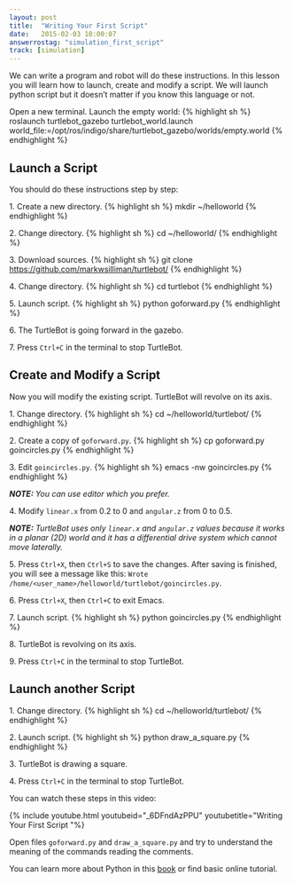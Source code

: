 ```yaml
---
layout: post
title:  "Writing Your First Script"
date:   2015-02-03 10:00:07
answerrostag: "simulation_first_script"
track: [simulation]
---
```


We can write a program and robot will do these instructions. In this lesson you
will learn how to launch, create and modify a script. We will launch python
script but it doesn’t matter if you know this language or not.

Open a new terminal. Launch the empty world:
{% highlight sh %}
roslaunch turtlebot_gazebo turtlebot_world.launch world_file:=/opt/ros/indigo/share/turtlebot_gazebo/worlds/empty.world
{% endhighlight %}

## Launch a Script

You should do these instructions step by step:

1\. Create a new directory.
{% highlight sh %}
mkdir ~/helloworld
{% endhighlight %}

2\. Change directory.
{% highlight sh %}
cd ~/helloworld/
{% endhighlight %}

3\. Download sources.
{% highlight sh %}
git clone https://github.com/markwsilliman/turtlebot/
{% endhighlight %}

4\. Change directory.
{% highlight sh %}
cd turtlebot
{% endhighlight %}

5\. Launch script.
{% highlight sh %}
python goforward.py
{% endhighlight %}

6\. The TurtleBot is going forward in the gazebo.

7\. Press `Ctrl+C` in the terminal to stop TurtleBot.

## Create and Modify a Script

Now you will modify the existing script. TurtleBot will revolve on its axis.

1\. Change directory.
{% highlight sh %}
cd ~/helloworld/turtlebot/
{% endhighlight %}

2\. Create a copy of `goforward.py`.
{% highlight sh %}
cp goforward.py goincircles.py
{% endhighlight %}

3\. Edit `goincircles.py`.
{% highlight sh %}
emacs -nw goincircles.py
{% endhighlight %}

***NOTE:*** *You can use editor which you prefer.*

4\. Modify `linear.x` from 0.2 to 0 and `angular.z` from 0 to 0.5.

***NOTE:*** *TurtleBot uses only `linear.x` and `angular.z` values because it
works in a planar (2D) world and it has a differential drive system which cannot
move laterally.*

5\. Press `Ctrl+X`, then `Ctrl+S` to save the changes. After saving is finished,
you will see a message like this:
`Wrote /home/<user_name>/helloworld/turtlebot/goincircles.py`.

6\. Press `Ctrl+X`, then `Ctrl+C` to exit Emacs.

7\. Launch script.
{% highlight sh %}
python goincircles.py
{% endhighlight %}

8\. TurtleBot is revolving on its axis.

9\. Press `Ctrl+C` in the terminal to stop TurtleBot.

## Launch another Script

1\. Change directory.
{% highlight sh %}
cd ~/helloworld/turtlebot/
{% endhighlight %}

2\. Launch script.
{% highlight sh %}
python draw_a_square.py
{% endhighlight %}

3\. TurtleBot is drawing a square.

4\. Press `Ctrl+C` in the terminal to stop TurtleBot.

You can watch these steps in this video:

{% include youtube.html youtubeid="_6DFndAzPPU" youtubetitle="Writing Your First Script "%}

Open files `goforward.py` and `draw_a_square.py` and try to understand the
meaning of the commands reading the comments.

You can learn more about Python in this [book](http://shop.oreilly.com/product/0636920028154.do)
or find basic online tutorial.
